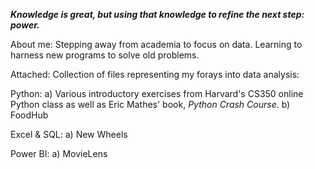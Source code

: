 _**Knowledge is great, but using that knowledge to refine the next step: power.**_

About me: Stepping away from academia to focus on data. Learning to harness new programs to solve old problems.

Attached:
Collection of files representing my forays into data analysis:

  Python: 
    a) Various introductory exercises from Harvard's CS350 online Python class as well as Eric Mathes' book, _Python Crash Course_.
    b) FoodHub

  Excel & SQL:
    a) New Wheels

  Power BI:
    a) MovieLens
